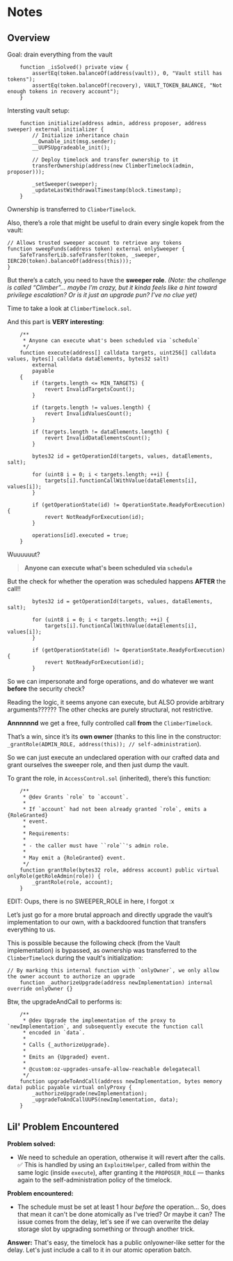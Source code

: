 # Notes

## Overview

Goal: drain everything from the vault

```solidity
    function _isSolved() private view {
        assertEq(token.balanceOf(address(vault)), 0, "Vault still has tokens");
        assertEq(token.balanceOf(recovery), VAULT_TOKEN_BALANCE, "Not enough tokens in recovery account");
    }
```

Intersting vault setup:

```solidity
    function initialize(address admin, address proposer, address sweeper) external initializer {
        // Initialize inheritance chain
        __Ownable_init(msg.sender);
        __UUPSUpgradeable_init();

        // Deploy timelock and transfer ownership to it
        transferOwnership(address(new ClimberTimelock(admin, proposer)));

        _setSweeper(sweeper);
        _updateLastWithdrawalTimestamp(block.timestamp);
    }
```

Ownership is transferred to `ClimberTimelock`.

Also, there’s a role that might be useful to drain every single kopek from the vault:

```solidity
// Allows trusted sweeper account to retrieve any tokens
function sweepFunds(address token) external onlySweeper {
    SafeTransferLib.safeTransfer(token, _sweeper, IERC20(token).balanceOf(address(this)));
}
```

But there’s a catch, you need to have the **sweeper role**.
*(Note: the challenge is called “Climber”... maybe I’m crazy, but it kinda feels like a hint toward privilege escalation? Or is it just an upgrade pun? I've no clue yet)*

Time to take a look at `ClimberTimelock.sol`.

And this part is **VERY interesting**:

```solidity
    /**
     * Anyone can execute what's been scheduled via `schedule`
     */
    function execute(address[] calldata targets, uint256[] calldata values, bytes[] calldata dataElements, bytes32 salt)
        external
        payable
    {
        if (targets.length <= MIN_TARGETS) {
            revert InvalidTargetsCount();
        }

        if (targets.length != values.length) {
            revert InvalidValuesCount();
        }

        if (targets.length != dataElements.length) {
            revert InvalidDataElementsCount();
        }

        bytes32 id = getOperationId(targets, values, dataElements, salt);

        for (uint8 i = 0; i < targets.length; ++i) {
            targets[i].functionCallWithValue(dataElements[i], values[i]);
        }

        if (getOperationState(id) != OperationState.ReadyForExecution) {
            revert NotReadyForExecution(id);
        }

        operations[id].executed = true;
    }
```

Wuuuuuut?

> **Anyone can execute what's been scheduled via `schedule`**

But the check for whether the operation was scheduled happens **AFTER** the call!!

```solidity
        bytes32 id = getOperationId(targets, values, dataElements, salt);

        for (uint8 i = 0; i < targets.length; ++i) {
            targets[i].functionCallWithValue(dataElements[i], values[i]);
        }

        if (getOperationState(id) != OperationState.ReadyForExecution) {
            revert NotReadyForExecution(id);
        }
```

So we can impersonate and forge operations, and do whatever we want **before** the security check?

Reading the logic, it seems anyone can execute, but ALSO provide arbitrary arguments??????
The other checks are purely structural, not restrictive.

**Annnnnnd** we get a free, fully controlled call **from** the `ClimberTimelock`.

That’s a win, since it’s its **own owner** (thanks to this line in the constructor:
`_grantRole(ADMIN_ROLE, address(this)); // self-administration`).

So we can just execute an undeclared operation with our crafted data and grant ourselves the sweeper role, and then just dump the vault.

To grant the role, in `AccessControl.sol` (inherited), there’s this function:

```solidity
    /**
     * @dev Grants `role` to `account`.
     *
     * If `account` had not been already granted `role`, emits a {RoleGranted}
     * event.
     *
     * Requirements:
     *
     * - the caller must have ``role``'s admin role.
     *
     * May emit a {RoleGranted} event.
     */
    function grantRole(bytes32 role, address account) public virtual onlyRole(getRoleAdmin(role)) {
        _grantRole(role, account);
    }
```

EDIT: Oups, there is no SWEEPER_ROLE in here, I forgot :x

Let’s just go for a more brutal approach and directly upgrade the vault’s implementation to our own, with a backdoored function that transfers everything to us.

This is possible because the following check (from the Vault implementation) is bypassed, as ownership was transferred to the `ClimberTimelock` during the vault's initialization:


```solidity
// By marking this internal function with `onlyOwner`, we only allow the owner account to authorize an upgrade
    function _authorizeUpgrade(address newImplementation) internal override onlyOwner {}
```

Btw, the upgradeAndCall to performs is:

```solidity
    /**
     * @dev Upgrade the implementation of the proxy to `newImplementation`, and subsequently execute the function call
     * encoded in `data`.
     *
     * Calls {_authorizeUpgrade}.
     *
     * Emits an {Upgraded} event.
     *
     * @custom:oz-upgrades-unsafe-allow-reachable delegatecall
     */
    function upgradeToAndCall(address newImplementation, bytes memory data) public payable virtual onlyProxy {
        _authorizeUpgrade(newImplementation);
        _upgradeToAndCallUUPS(newImplementation, data);
    }
```

## Lil' Problem Encountered

**Problem solved:**

* We need to schedule an operation, otherwise it will revert after the calls. ✅
  This is handled by using an `ExploitHelper`, called from within the same logic (inside `execute`), after granting it the `PROPOSER_ROLE` — thanks again to the self-administration policy of the timelock.

**Problem encountered:**

* The schedule must be set at least 1 hour *before* the operation...
  So, does that mean it can't be done atomically as I've tried? Or maybe it can?
  The issue comes from the delay, let's see if we can overwrite the delay storage slot by upgrading something or through another trick.

**Answer:**
That's easy, the timelock has a public onlyowner-like setter for the delay.
Let's just include a call to it in our atomic operation batch.
